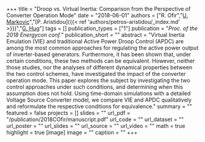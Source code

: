 +++
title = "Droop vs. Virtual Inertia: Comparison from the Perspective of Converter Operation Mode"
date = "2018-06-01"
authors = ["R. Ofir","[U. Markovic](https://scholar.google.ch/citations?user=xCrtgNwAAAAJ)","[P. Aristidou]({{< ref 'authors/petros-aristidou/_index.md' >}})","[G. Hug](https://scholar.google.com/citations?hl=en&user=dBT_MOAAAAAJ)"]
tags = []
publication_types = ["1"]
publication = "_Proc. of the 2018 Energycon conf._"
publication_short = ""
abstract = "Virtual Inertia Emulation (VIE) and traditional Active Power Droop Control (APDC) are among the most common approaches for regulating the active power output of inverter-based generators. Furthermore, it has been shown that, under certain conditions, these two methods can be equivalent. However, neither those studies, nor the analyses of different dynamical properties between the two control schemes, have investigated the impact of the converter operation mode. This paper explores the subject by investigating the two control approaches under such conditions, and determining when this assumption does not hold. Using time-domain simulations with a detailed Voltage Source Converter model, we compare VIE and APDC qualitatively and reformulate the respective conditions for equivalence."
summary = ""
featured = false
projects = []
slides = ""
url_pdf = "/publication/2018COfir/manuscript.pdf"
url_code = ""
url_dataset = ""
url_poster = ""
url_slides = ""
url_source = ""
url_video = ""
math = true
highlight = true
[image]
image = ""
caption = ""
+++

